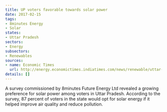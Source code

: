 ```yaml
---
title: UP voters favorable towards solar power
date: 2017-02-15
tags:
- 8minutes Energy
- Solar
states:
- Uttar Pradesh
sectors:
- Energy
subsectors:
- Renewables
sources:
- name: Economic Times
  url: http://energy.economictimes.indiatimes.com/news/renewable/uttar-pradesh-voters-want-solar-power-reveals-survey/57032223
details: []
---
```


A survey commissioned by 8minutes Future Energy Ltd revealed a growing preference for solar power among voters in Uttar Pradesh. According to the survey, 87 percent of voters in the state would opt for solar energy if it helped improve air quality and reduce pollution.
